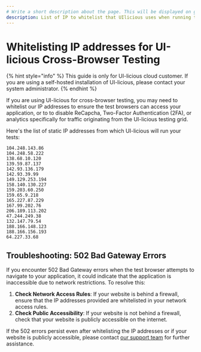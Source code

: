 ```yaml
---
# Write a short description about the page. This will be displayed on google search results.
description: List of IP to whitelist that UIlicious uses when running tests.
---
```


# Whitelisting IP addresses for UI-licious Cross-Browser Testing

{% hint style="info" %}
This guide is only for UI-licious cloud customer. If you are using a self-hosted installation of UI-licious, please contact your system administrator.
{% endhint %}

If you are using UI-licious for cross-browser testing, you may need to whitelist our IP addresses to ensure the test browsers can access your application, or to to disable ReCapcha, Two-Factor Authentication (2FA), or analytics specifically for traffic originating from the UI-licious testing grid.

Here's the list of static IP addresses from which UI-licious will run your tests:

```
104.248.143.86
104.248.58.222
138.68.10.120
139.59.87.137
142.93.136.179
142.93.39.99
149.129.253.194
158.140.130.227
159.203.60.250
159.65.9.218
165.227.87.229
167.99.202.76
206.189.113.202
47.244.249.38
132.147.79.54
188.166.148.123
188.166.156.193
64.227.33.68
```

## Troubleshooting: 502 Bad Gateway Errors

If you encounter 502 Bad Gateway errors when the test browser attempts to navigate to your application, it could indicate that the application is inaccessible due to network restrictions. To resolve this:

1. **Check Network Access Rules**: If your website is behind a firewall, ensure that the IP addresses provided are whitelisted in your network access rules.
2. **Check Public Accessibility**: If your website is not behind a firewall, check that your website is publicly accessible on the internet.

If the 502 errors persist even after whitelisting the IP addresses or if your website is publicly accessible, please contact [our support team](mailto:support@uilicious.com) for further assistance.
